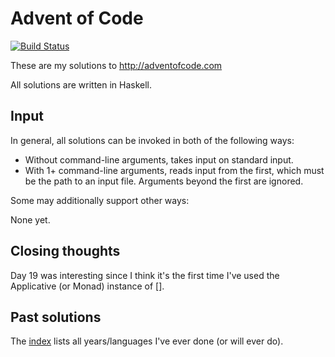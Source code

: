 # Advent of Code

[![Build Status](https://travis-ci.org/petertseng/adventofcode-hs-2021.svg?branch=master)](https://travis-ci.org/petertseng/adventofcode-hs-2021)

These are my solutions to http://adventofcode.com

All solutions are written in Haskell.

## Input

In general, all solutions can be invoked in both of the following ways:

* Without command-line arguments, takes input on standard input.
* With 1+ command-line arguments, reads input from the first, which must be the path to an input file.
  Arguments beyond the first are ignored.

Some may additionally support other ways:

None yet.

## Closing thoughts

Day 19 was interesting since I think it's the first time I've used the Applicative (or Monad) instance of [].

## Past solutions

The [index](https://github.com/petertseng/adventofcode-common/blob/master/index.md) lists all years/languages I've ever done (or will ever do).

